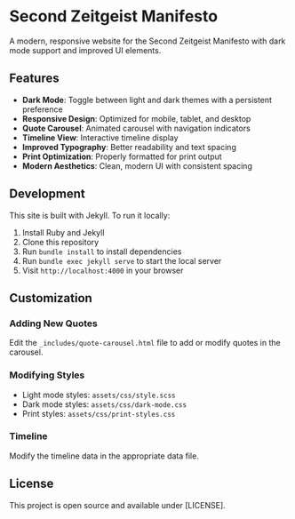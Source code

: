 # Second Zeitgeist Manifesto

A modern, responsive website for the Second Zeitgeist Manifesto with dark mode support and improved UI elements.

## Features

- **Dark Mode**: Toggle between light and dark themes with a persistent preference
- **Responsive Design**: Optimized for mobile, tablet, and desktop
- **Quote Carousel**: Animated carousel with navigation indicators
- **Timeline View**: Interactive timeline display
- **Improved Typography**: Better readability and text spacing
- **Print Optimization**: Properly formatted for print output
- **Modern Aesthetics**: Clean, modern UI with consistent spacing

## Development

This site is built with Jekyll. To run it locally:

1. Install Ruby and Jekyll
2. Clone this repository
3. Run `bundle install` to install dependencies
4. Run `bundle exec jekyll serve` to start the local server
5. Visit `http://localhost:4000` in your browser

## Customization

### Adding New Quotes

Edit the `_includes/quote-carousel.html` file to add or modify quotes in the carousel.

### Modifying Styles

- Light mode styles: `assets/css/style.scss`
- Dark mode styles: `assets/css/dark-mode.css`
- Print styles: `assets/css/print-styles.css`

### Timeline

Modify the timeline data in the appropriate data file.

## License

This project is open source and available under [LICENSE]. 
